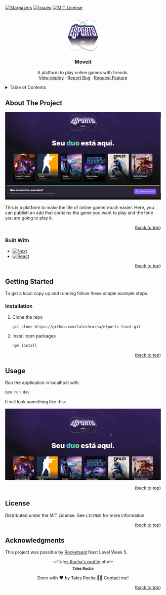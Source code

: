 <!-- Improved compatibility of back to top link: See: https://github.com/othneildrew/Best-README-Template/pull/73 -->
<a name="readme-top"></a>

<!-- PROJECT SHIELDS -->
[![Stargazers][stars-shield]][stars-url]
[![Issues][issues-shield]][issues-url]
[![MIT License][license-shield]][license-url]

<!-- PROJECT LOGO -->
<br />
<div align="center">
<img src="./src/assets/logo-nlw-esports.svg" Alt="eSports logo" width="100" height="100">

<H3 align="center">Moveit</h3>

  <p align="center">
  A platform to play online games with friends.
    <br />
    <a href="https://moveit-iota-seven.vercel.app/">View deploy</a>
    ·
    <a href="https://github.com/taleshrocha/eSports-front/issues">Report Bug</a>
    ·
    <a href="https://github.com/taleshrocha/eSports-front/issues">Request Feature</a>
  </p>
</div>

<!-- TABLE OF CONTENTS -->
<details>
  <summary>Table of Contents</summary>
  <ol>
    <li>
      <a href="#about-the-project">About The Project</a>
      <ul>
        <li><a href="#built-with">Built With</a></li>
      </ul>
    </li>
    <li>
      <a href="#getting-started">Getting Started</a>
      <ul>
        <li><a href="#installation">Installation</a></li>
      </ul>
    </li>
    <li><a href="#usage">Usage</a></li>
    <li><a href="#license">License</a></li>
    <li><a href="#acknowledgments">Acknowledgments</a></li>
  </ol>
</details>

<!-- ABOUT THE PROJECT -->
## About The Project

![Product Name Screen Shot][product-screenshot]

This is a platform to make the life of online gamer much easier. Here, you can publish an add that contains the game you want to play and the time you are going to play it.

<p align="right">(<a href="#readme-top">back to top</a>)</p>

### Built With

* [![Next][Next.js]][Next-url]
* [![React][React.js]][React-url]

<p align="right">(<a href="#readme-top">back to top</a>)</p>

<!-- GETTING STARTED -->
## Getting Started

To get a local copy up and running follow these simple example steps.

### Installation

1. Clone the repo
   ```sh
   git clone https://github.com/taleshrocha/eSports-front.git
   ```
2. Install npm packages
   ```sh
   npm install
   ```

<p align="right">(<a href="#readme-top">back to top</a>)</p>

<!-- USAGE EXAMPLES -->
## Usage

Run the application in localhost with
   ```sh
   npm run dev
   ```
   
It will look something like this:

![](./images/usage.gif)

<p align="right">(<a href="#readme-top">back to top</a>)</p>

<!-- LICENSE -->
## License

Distributed under the MIT License. See `LICENSE` for more information.

<p align="right">(<a href="#readme-top">back to top</a>)</p>

<!-- ACKNOWLEDGMENTS -->
## Acknowledgments

This project was possible by [Rocketseat](https://www.rocketseat.com.br/) Next Level Week 5.

<div align="center">
<a href="https://github.com/taleshrocha">
 <img style="border-radius: 50%;" src="https://github.com/taleshrocha.png" width="100px;" alt="Tales Rocha's profile photo"/>
 <br />
 <sub><b>Tales Rocha</b></sub></a>

Done with ❤️ by  Tales Rocha 👋🏽 Contact me!

<p align="right">(<a href="#readme-top">back to top</a>)</p>

<!-- REFERENCES -->
[product-screenshot]: ./images/front-screen.png

[contributors-shield]: https://img.shields.io/github/contributors/taleshrocha/move-it.svg?style=for-the-badge
[contributors-url]: https://github.com/taleshrocha/move-it/graphs/contributors
[forks-shield]: https://img.shields.io/github/forks/taleshrocha/move-it.svg?style=for-the-badge
[forks-url]: https://github.com/taleshrocha/move-it/network/members
[stars-shield]: https://img.shields.io/github/stars/taleshrocha/move-it.svg?style=for-the-badge
[stars-url]: https://github.com/taleshrocha/move-it/stargazers
[issues-shield]: https://img.shields.io/github/issues/taleshrocha/move-it.svg?style=for-the-badge
[issues-url]: https://github.com/taleshrocha/move-it/issues
[license-shield]: https://img.shields.io/github/license/taleshrocha/move-it.svg?style=for-the-badge
[license-url]: https://github.com/taleshrocha/move-it/blob/master/LICENSE.txt

[linkedin-shield]: https://img.shields.io/badge/-LinkedIn-black.svg?style=for-the-badge&logo=linkedin&colorB=555
[linkedin-url]: https://linkedin.com/in/linkedin_username

[Next.js]: https://img.shields.io/badge/next.js-000000?style=for-the-badge&logo=nextdotjs&logoColor=white
[Next-url]: https://nextjs.org/
[React.js]: https://img.shields.io/badge/React-20232A?style=for-the-badge&logo=react&logoColor=61DAFB
[React-url]: https://reactjs.org/
